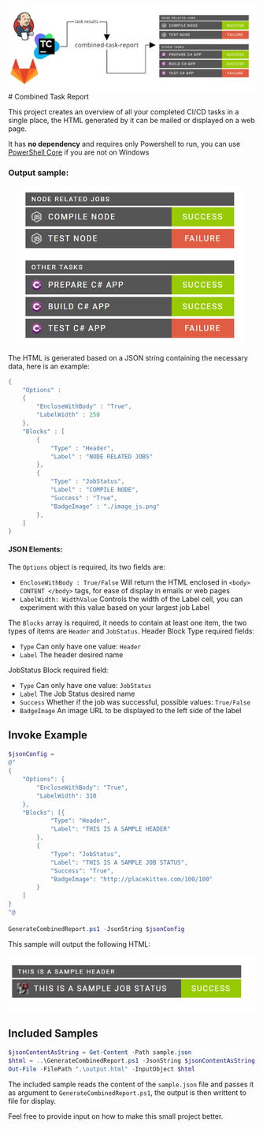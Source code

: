 
<img src="./headerImage.jpg">
# Combined Task Report

This project creates an overview of all your completed CI/CD tasks in a single place, the HTML generated by it can  be mailed or displayed on a web page.

It has **no dependency** and requires only Powershell to run, you can use  [PowerShell Core](https://github.com/PowerShell/PowerShell) if you are not on Windows

### Output sample:

<p align="center">
  <img src="./img.png">
</p>

The HTML is generated based on a JSON string containing the necessary data, here is an example:

```powershell
{
    "Options" :
    {
        "EncloseWithBody" : "True",
        "LabelWidth" : 250
    },
    "Blocks" : [
        {
            "Type" : "Header",
            "Label" : "NODE RELATED JOBS"
        },
        {
            "Type" : "JobStatus",
            "Label" : "COMPILE NODE",
            "Success" : "True",
            "BadgeImage" : "./image_js.png"
        },
    ]
}
```

#### JSON Elements:

The ```Options``` object is required, its two fields are:
- ```EncloseWithBody : True/False``` Will return the HTML enclosed in ```<body> CONTENT </body>``` tags, for ease of display in emails or web pages
- ```LabelWidth: WidthValue``` Controls the width of the Label cell, you can experiment with this value based on your largest job Label

The ```Blocks``` array is required, it needs to contain at least one item, the two types of items are ```Header``` and ```JobStatus```.
Header Block Type required fields:
- ```Type``` Can only have one value: ```Header```
- ```Label``` The header desired name

JobStatus Block required field:
- ```Type``` Can only have one value: ```JobStatus```
- ```Label``` The Job Status desired name
- ```Success``` Whether if the job was successful, possible values: ```True/False``` 
- ```BadgeImage``` An image URL to be displayed to the left side of the label


## Invoke Example
```powershell
$jsonConfig =
@"
{
	"Options": {
		"EncloseWithBody": "True",
		"LabelWidth": 310
	},
	"Blocks": [{
			"Type": "Header",
			"Label": "THIS IS A SAMPLE HEADER"
		},
		{
			"Type": "JobStatus",
			"Label": "THIS IS A SAMPLE JOB STATUS",
			"Success": "True",
			"BadgeImage": "http://placekitten.com/100/100"
		}
	]
}
"@

GenerateCombinedReport.ps1 -JsonString $jsonConfig
```
This sample will output the following HTML:
<p align="center">
  <img src="./sample.png">
</p>

## Included Samples
```powershell
$jsonContentAsString = Get-Content -Path sample.json
$html = ..\GenerateCombinedReport.ps1 -JsonString $jsonContentAsString
Out-File -FilePath ".\output.html" -InputObject $html
```

The included sample reads the content of the ```sample.json``` file and passes it as argument to ```GenerateCombinedReport.ps1```, the output is then writtent to file for display.

Feel free to provide input on how to make this small project better.